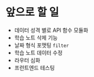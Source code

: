 # 앞으로 할 일

- 데이터 성격 별로 API 함수 모듈화
- 학습 노트 삭제 기능
- 날짜 형식 포맷팅 `filter`
- 학습 노트 데이터 수정
- 라우터 심화
- 프런트엔드 테스팅
  